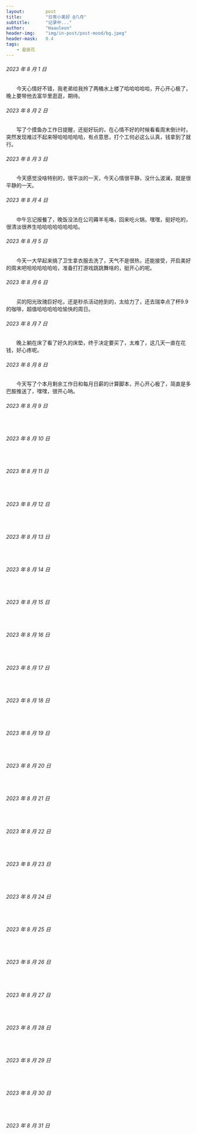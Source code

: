 ```yaml
---
layout:        post
title:         "日常小美好 @八月"
subtitle:      "记录中..."
author:        "Haauleon"
header-img:    "img/in-post/post-mood/bg.jpeg"
header-mask:   0.4
tags:
    - 星辰花
---
```


###### 2023 年 8 月 1 日
&emsp;&emsp;今天心情好不错，我老弟给我拎了两桶水上楼了哈哈哈哈哈，开心开心极了，晚上要带他去富华里逛逛，期待。

###### 2023 年 8 月 2 日
&emsp;&emsp;写了个摸鱼办工作日提醒，还挺好玩的，在心情不好的时候看看周末倒计时，突然发现难过不起来呀哈哈哈哈哈，有点意思，打个工何必这么认真，钱拿到了就行。

###### 2023 年 8 月 3 日
&emsp;&emsp;今天感觉没啥特别的，很平淡的一天，今天心情很平静，没什么波澜，就是很平静的一天。

###### 2023 年 8 月 4 日
&emsp;&emsp;中午忘记报餐了，晚饭没法在公司薅羊毛咯，回来吃火锅，嘿嘿，挺好吃的，很清淡很养生哈哈哈哈哈哈哈哈。

###### 2023 年 8 月 5 日
&emsp;&emsp;今天一大早起来搞了卫生拿衣服去洗了，天气不是很热，还能接受，开启美好的周末吧哈哈哈哈哈哈，准备打打游戏跳跳舞啥的，挺开心的呢。

###### 2023 年 8 月 6 日
&emsp;&emsp;买的阳光玫瑰巨好吃，还是秒杀活动抢到的，太给力了，还去瑞幸点了杯9.9的咖啡，超值哈哈哈哈哈愉快的周日。

###### 2023 年 8 月 7 日
&emsp;&emsp;晚上躺在床了看了好久的床垫，终于决定要买了，太难了，这几天一直在花钱，好心疼呢。

###### 2023 年 8 月 8 日
&emsp;&emsp;今天写了个本月剩余工作日和每月日薪的计算脚本，开心开心极了，简直是多巴胺推送了，嘿嘿，很开心呐。

###### 2023 年 8 月 9 日
&emsp;&emsp;

###### 2023 年 8 月 10 日
&emsp;&emsp;

###### 2023 年 8 月 11 日
&emsp;&emsp;

###### 2023 年 8 月 12 日
&emsp;&emsp;

###### 2023 年 8 月 13 日
&emsp;&emsp;

###### 2023 年 8 月 14 日
&emsp;&emsp;

###### 2023 年 8 月 15 日
&emsp;&emsp;

###### 2023 年 8 月 16 日
&emsp;&emsp;

###### 2023 年 8 月 17 日
&emsp;&emsp;

###### 2023 年 8 月 18 日
&emsp;&emsp;

###### 2023 年 8 月 19 日
&emsp;&emsp;

###### 2023 年 8 月 20 日
&emsp;&emsp;

###### 2023 年 8 月 21 日
&emsp;&emsp;

###### 2023 年 8 月 22 日
&emsp;&emsp;

###### 2023 年 8 月 23 日
&emsp;&emsp;

###### 2023 年 8 月 24 日
&emsp;&emsp;

###### 2023 年 8 月 25 日
&emsp;&emsp;

###### 2023 年 8 月 26 日
&emsp;&emsp;

###### 2023 年 8 月 27 日
&emsp;&emsp;

###### 2023 年 8 月 28 日
&emsp;&emsp;

###### 2023 年 8 月 29 日
&emsp;&emsp;

###### 2023 年 8 月 30 日
&emsp;&emsp;

###### 2023 年 8 月 31 日
&emsp;&emsp;